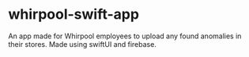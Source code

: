 # whirpool-swift-app
An app made for Whirpool employees to upload any found anomalies in their stores. Made using swiftUI and firebase.
